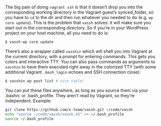 The big pain of doing `vagrant ssh` is that it doesn’t drop you into the corresponding working directory in the Vagrant guest’s synced_folder, so you have to `cd` to the dir and then run whatever you needed to do (e.g. `wp core update`). This is the problem that `vassh` solves: it will make sure you start out in the corresponding directory. So if you’re in your WordPress project on your host machine, all you need to do is:

```sh
$ vassh wp core update
```

There’s also a wrapper called `vasshin` which will shell you into Vagrant at the current directory, with a prompt for entering commands. This gets you colors and interactive TTY. You can also pass commands as arguments to `vasshin` to have them executed right away in the colorized TTY (with some additional Vagrant `.bash_login` echoes and SSH connection close):

```sh
$ vasshin wp post list # nice table!
```

You can put these files anywhere, as long as you source them via your .bashrc or .bash_profile.  They aren't read by Vagrant, so they're independent. Example:

```sh
git clone https://github.com/x-team/vassh.git ~/code/vassh
echo "source ~/code/vassh/vassh.sh" >> ~/.bash_profile
source ~/.bash_profile
```